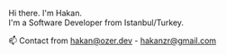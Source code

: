 Hi there. I'm Hakan.</br>
I'm a Software Developer from Istanbul/Turkey.


📫 Contact from hakan@ozer.dev - hakanzr@gmail.com
